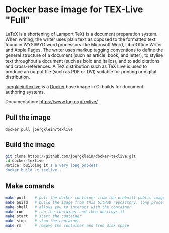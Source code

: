 # Docker base image for TEX-Live "Full"

LaTeX is a shortening of Lamport TeX) is a document preparation system. When
writing, the writer uses plain text as opposed to the formatted text found in
WYSIWYG word processors like Microsoft Word, LibreOffice Writer and Apple Pages.
The writer uses markup tagging conventions to define the general structure of a
document (such as article, book, and letter), to stylise text throughout a
document (such as bold and italics), and to add citations and cross-references.
A TeX distribution such as TeX Live is used to produce an output file (such as
PDF or DVI) suitable for printing or digital distribution.

[joergklein/texlive][1] is a [Docker][2].base image in CI builds for document
authoring systems.

[1]: https://hub.docker.com/r/joergklein/texlive
[2]: https://docker.com

Documentation: https://www.tug.org/texlive/

## Pull the image

`docker pull joergklein/texlive`

## Build the image

```sh
git clone https://github.com/joergklein/docker-texlive.git
cd docker-texlive
Notice: building it's a very long process
docker build -t texlive .
```

## Make comands

```sh
make pull    # pull the docker container from the prebuilt public image
make build   # build the image from this GitHub repository. long process
make shell   # allows you to interact with the container
make run     # run the container and then destroys it
make start   # start the container
make stop    # stop the container
make rm      # remove the container and free disk space
```
